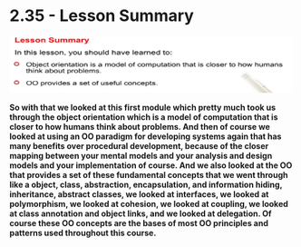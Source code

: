 # 2.35 - Lesson Summary

<img src="/images/02_35_01.jpg" width="500" height="100">

**So with that we looked at this first module which pretty much took us through the object orientation which is a model of computation that is closer to how humans think about problems. And then of course we looked at using an OO paradigm for developing systems again that has many benefits over procedural development, because of the closer mapping between your mental models and your analysis and design models and your implementation of course. And we also looked at the OO that provides a set of these fundamental concepts that we went through like a object, class, abstraction, encapsulation, and information hiding, inheritance, abstract classes, we looked at interfaces, we looked at polymorphism, we looked at cohesion, we looked at coupling, we looked at class annotation and object links, and we looked at delegation. Of course these OO concepts are the bases of most OO principles and patterns used throughout this course.**
